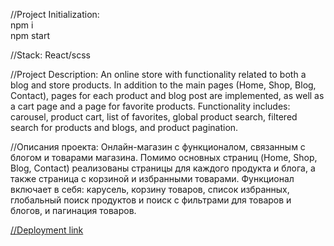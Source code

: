 //Project Initialization:  
npm i  
npm start  

//Stack: React/scss

//Project Description:
An online store with functionality related to both a blog and store products. In addition to the main pages (Home, Shop, Blog, Contact), pages for each product and blog post are implemented, as well as a cart page and a page for favorite products. Functionality includes: carousel, product cart, list of favorites, global product search, filtered search for products and blogs, and product pagination.

//Описания проекта:
Онлайн-магазин с функционалом, связанным с блогом и товарами магазина. Помимо основных страниц (Home, Shop, Blog, Contact) реализованы страницы для каждого продукта и блога, а также страница с корзиной и избранными товарами. 
Функционал включает в себя: карусель, корзину товаров, список избранных, глобальный поиск продуктов и поиск с фильтрами для товаров и блогов, и пагинация товаров.  

[//Deployment link](https://aminhesenovevoproject.netlify.app/)
